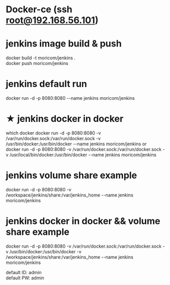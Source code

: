 # Docker-ce (ssh root@192.168.56.101)

# jenkins image build & push
docker build -t moricom/jenkins .\
docker push moricom/jenkins

# jenkins default run 
docker run -d -p 8080:8080 --name jenkins moricom/jenkins

# ★ jenkins docker in docker
which docker
docker run -d -p 8080:8080 -v /var/run/docker.sock:/var/run/docker.sock -v /usr/bin/docker:/usr/bin/docker --name jenkins moricom/jenkins  or  
docker run -d -p 8080:8080 -v /var/run/docker.sock:/var/run/docker.sock -v /usr/local/bin/docker:/usr/bin/docker --name jenkins moricom/jenkins

# jenkins volume share example
docker run -d -p 8080:8080 -v /workspace/jenkins/share:/var/jenkins_home --name jenkins moricom/jenkins

# jenkins docker in docker && volume share example
docker run -d -p 8080:8080 -v /var/run/docker.sock:/var/run/docker.sock -v /usr/bin/docker:/usr/bin/docker -v /workspace/jenkins/share:/var/jenkins_home --name jenkins moricom/jenkins

default ID: admin  
default PW: admin
